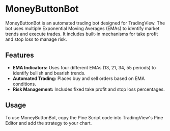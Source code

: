 # MoneyButtonBot

MoneyButtonBot is an automated trading bot designed for TradingView. The bot uses multiple Exponential Moving Averages (EMAs) to identify market trends and execute trades. It includes built-in mechanisms for take profit and stop loss to manage risk.

## Features

- **EMA Indicators:** Uses four different EMAs (13, 21, 34, 55 periods) to identify bullish and bearish trends.
- **Automated Trading:** Places buy and sell orders based on EMA conditions.
- **Risk Management:** Includes fixed take profit and stop loss percentages.

## Usage

To use MoneyButtonBot, copy the Pine Script code into TradingView's Pine Editor and add the strategy to your chart.
